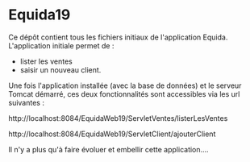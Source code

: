 # Equida19

Ce dépôt contient tous les fichiers initiaux de l'application Equida.
L'application initiale permet de :
- lister les ventes 
- saisir un nouveau client.

Une fois l'application installée (avec la base de données) et le serveur Tomcat démarré, ces deux fonctionnalités sont accessibles via les url suivantes :

http://localhost:8084/EquidaWeb19/ServletVentes/listerLesVentes

http://localhost:8084/EquidaWeb19/ServletClient/ajouterClient


Il n'y a plus qu'à faire évoluer et embellir cette application....
